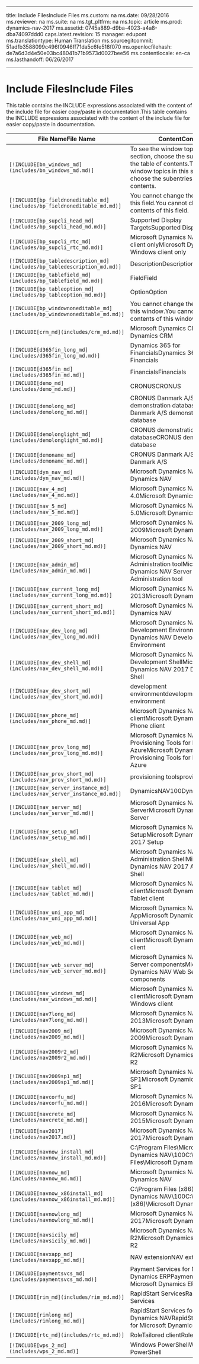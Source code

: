 
---
title: <span data-ttu-id="d9ce5-101">Include Files</span><span class="sxs-lookup"><span data-stu-id="d9ce5-101">Include Files</span></span>
ms.custom: na
ms.date: 09/28/2016
ms.reviewer: na
ms.suite: na
ms.tgt_pltfrm: na
ms.topic: article
ms.prod: dynamics-nav-2017
ms.assetid: 0745a889-d9ba-4023-a4a8-dba74097ddd0
caps.latest.revision: 15
manager: edupont
ms.translationtype: Human Translation
ms.sourcegitcommit: 51adfb3588099c496f0946ff71da5c6fe518f070
ms.openlocfilehash: de7a6d3d4e50e03bc48041b71b9573d0027bee56
ms.contentlocale: en-ca
ms.lasthandoff: 06/26/2017

---

# <a name="include-files"></a><span data-ttu-id="d9ce5-102">Include Files</span><span class="sxs-lookup"><span data-stu-id="d9ce5-102">Include Files</span></span>

<span data-ttu-id="d9ce5-103">This table contains the INCLUDE expressions associated with the content of the include file for easier copy/paste in documentation.</span><span class="sxs-lookup"><span data-stu-id="d9ce5-103">This table contains the INCLUDE expressions associated with the content of the include file for easier copy/paste in documentation.</span></span>

|<span data-ttu-id="d9ce5-104">File Name</span><span class="sxs-lookup"><span data-stu-id="d9ce5-104">File Name</span></span>   |<span data-ttu-id="d9ce5-105">Content</span><span class="sxs-lookup"><span data-stu-id="d9ce5-105">Content</span></span>  |
|------------|---------|
|`[!INCLUDE[bn_windows_md](includes/bn_windows_md.md)]`|<span data-ttu-id="d9ce5-106">To see the window topics in this section, choose the subentries in the table of contents.</span><span class="sxs-lookup"><span data-stu-id="d9ce5-106">To see the window topics in this section, choose the subentries in the table of contents.</span></span>|
|`[!INCLUDE[bp_fieldnoneditable_md](includes/bp_fieldnoneditable_md.md)]`|<span data-ttu-id="d9ce5-107">You cannot change the contents of this field.</span><span class="sxs-lookup"><span data-stu-id="d9ce5-107">You cannot change the contents of this field.</span></span>|
|`[!INCLUDE[bp_supcli_head_md](includes/bp_supcli_head_md.md)]`|<span data-ttu-id="d9ce5-108">Supported Display Targets</span><span class="sxs-lookup"><span data-stu-id="d9ce5-108">Supported Display Targets</span></span>|
|`[!INCLUDE[bp_supcli_rtc_md](includes/bp_supcli_rtc_md.md)]`|<span data-ttu-id="d9ce5-109">Microsoft Dynamics NAV Windows client only</span><span class="sxs-lookup"><span data-stu-id="d9ce5-109">Microsoft Dynamics NAV Windows client only</span></span>|
|`[!INCLUDE[bp_tabledescription_md](includes/bp_tabledescription_md.md)]`|<span data-ttu-id="d9ce5-110">Description</span><span class="sxs-lookup"><span data-stu-id="d9ce5-110">Description</span></span>| 
|`[!INCLUDE[bp_tablefield_md](includes/bp_tablefield_md.md)]`|<span data-ttu-id="d9ce5-111">Field</span><span class="sxs-lookup"><span data-stu-id="d9ce5-111">Field</span></span>|
|`[!INCLUDE[bp_tableoption_md](includes/bp_tableoption_md.md)]`|<span data-ttu-id="d9ce5-112">Option</span><span class="sxs-lookup"><span data-stu-id="d9ce5-112">Option</span></span>|
|`[!INCLUDE[bp_windownoneditable_md](includes/bp_windownoneditable_md.md)]`|<span data-ttu-id="d9ce5-113">You cannot change the contents of this window.</span><span class="sxs-lookup"><span data-stu-id="d9ce5-113">You cannot change the contents of this window.</span></span>|
|`[!INCLUDE[crm_md](includes/crm_md.md)]`|<span data-ttu-id="d9ce5-114">Microsoft Dynamics CRM</span><span class="sxs-lookup"><span data-stu-id="d9ce5-114">Microsoft Dynamics CRM</span></span>|
|`[!INCLUDE[d365fin_long_md](includes/d365fin_long_md.md)]`|<span data-ttu-id="d9ce5-115">Dynamics 365 for Financials</span><span class="sxs-lookup"><span data-stu-id="d9ce5-115">Dynamics 365 for Financials</span></span>|
|`[!INCLUDE[d365fin_md](includes/d365fin_md.md)]`|<span data-ttu-id="d9ce5-116">Financials</span><span class="sxs-lookup"><span data-stu-id="d9ce5-116">Financials</span></span>|
|`[!INCLUDE[demo_md](includes/demo_md.md)]`|<span data-ttu-id="d9ce5-117">CRONUS</span><span class="sxs-lookup"><span data-stu-id="d9ce5-117">CRONUS</span></span>|
|`[!INCLUDE[demolong_md](includes/demolong_md.md)]`|<span data-ttu-id="d9ce5-118">CRONUS Danmark A/S demonstration database</span><span class="sxs-lookup"><span data-stu-id="d9ce5-118">CRONUS Danmark A/S demonstration database</span></span>|
|`[!INCLUDE[demolonglight_md](includes/demolonglight_md.md)]`|<span data-ttu-id="d9ce5-119">CRONUS demonstration database</span><span class="sxs-lookup"><span data-stu-id="d9ce5-119">CRONUS demonstration database</span></span>|
|`[!INCLUDE[demoname_md](includes/demoname_md.md)]`|<span data-ttu-id="d9ce5-120">CRONUS Danmark A/S</span><span class="sxs-lookup"><span data-stu-id="d9ce5-120">CRONUS Danmark A/S</span></span>|
|`[!INCLUDE[dyn_nav_md](includes/dyn_nav_md.md)]`|<span data-ttu-id="d9ce5-121">Microsoft Dynamics NAV</span><span class="sxs-lookup"><span data-stu-id="d9ce5-121">Microsoft Dynamics NAV</span></span>|
|`[!INCLUDE[nav_4_md](includes/nav_4_md.md)]`|<span data-ttu-id="d9ce5-122">Microsoft Dynamics NAV 4.0</span><span class="sxs-lookup"><span data-stu-id="d9ce5-122">Microsoft Dynamics NAV 4.0</span></span>|
|`[!INCLUDE[nav_5_md](includes/nav_5_md.md)]`|<span data-ttu-id="d9ce5-123">Microsoft Dynamics NAV 5.0</span><span class="sxs-lookup"><span data-stu-id="d9ce5-123">Microsoft Dynamics NAV 5.0</span></span>|
|`[!INCLUDE[nav_2009_long_md](includes/nav_2009_long_md.md)]`|<span data-ttu-id="d9ce5-124">Microsoft Dynamics NAV 2009</span><span class="sxs-lookup"><span data-stu-id="d9ce5-124">Microsoft Dynamics NAV 2009</span></span>|
|`[!INCLUDE[nav_2009_short_md](includes/nav_2009_short_md.md)]`|<span data-ttu-id="d9ce5-125">Microsoft Dynamics NAV</span><span class="sxs-lookup"><span data-stu-id="d9ce5-125">Microsoft Dynamics NAV</span></span>|
|`[!INCLUDE[nav_admin_md](includes/nav_admin_md.md)]`|<span data-ttu-id="d9ce5-126">Microsoft Dynamics NAV Server Administration tool</span><span class="sxs-lookup"><span data-stu-id="d9ce5-126">Microsoft Dynamics NAV Server Administration tool</span></span>|
|`[!INCLUDE[nav_current_long_md](includes/nav_current_long_md.md)]`|<span data-ttu-id="d9ce5-127">Microsoft Dynamics NAV 2013</span><span class="sxs-lookup"><span data-stu-id="d9ce5-127">Microsoft Dynamics NAV 2013</span></span>|
|`[!INCLUDE[nav_current_short_md](includes/nav_current_short_md.md)]`|<span data-ttu-id="d9ce5-128">Microsoft Dynamics NAV</span><span class="sxs-lookup"><span data-stu-id="d9ce5-128">Microsoft Dynamics NAV</span></span>|
|`[!INCLUDE[nav_dev_long_md](includes/nav_dev_long_md.md)]`|<span data-ttu-id="d9ce5-129">Microsoft Dynamics NAV Development Environment</span><span class="sxs-lookup"><span data-stu-id="d9ce5-129">Microsoft Dynamics NAV Development Environment</span></span>|
|`[!INCLUDE[nav_dev_shell_md](includes/nav_dev_shell_md.md)]`|<span data-ttu-id="d9ce5-130">Microsoft Dynamics NAV 2017 Development Shell</span><span class="sxs-lookup"><span data-stu-id="d9ce5-130">Microsoft Dynamics NAV 2017 Development Shell</span></span>|
|`[!INCLUDE[nav_dev_short_md](includes/nav_dev_short_md.md)]`|<span data-ttu-id="d9ce5-131">development environment</span><span class="sxs-lookup"><span data-stu-id="d9ce5-131">development environment</span></span>|
|`[!INCLUDE[nav_phone_md](includes/nav_phone_md.md)]`|<span data-ttu-id="d9ce5-132">Microsoft Dynamics NAV Phone client</span><span class="sxs-lookup"><span data-stu-id="d9ce5-132">Microsoft Dynamics NAV Phone client</span></span>|
|`[!INCLUDE[nav_prov_long_md](includes/nav_prov_long_md.md)]`|<span data-ttu-id="d9ce5-133">Microsoft Dynamics NAV Provisioning Tools for Microsoft Azure</span><span class="sxs-lookup"><span data-stu-id="d9ce5-133">Microsoft Dynamics NAV Provisioning Tools for Microsoft Azure</span></span>|
|`[!INCLUDE[nav_prov_short_md](includes/nav_prov_short_md.md)]`|<span data-ttu-id="d9ce5-134">provisioning tools</span><span class="sxs-lookup"><span data-stu-id="d9ce5-134">provisioning tools</span></span>|
|`[!INCLUDE[nav_server_instance_md](includes/nav_server_instance_md.md)]`|<span data-ttu-id="d9ce5-135">DynamicsNAV100</span><span class="sxs-lookup"><span data-stu-id="d9ce5-135">DynamicsNAV100</span></span>|
|`[!INCLUDE[nav_server_md](includes/nav_server_md.md)]`|<span data-ttu-id="d9ce5-136">Microsoft Dynamics NAV Server</span><span class="sxs-lookup"><span data-stu-id="d9ce5-136">Microsoft Dynamics NAV Server</span></span>|
|`[!INCLUDE[nav_setup_md](includes/nav_setup_md.md)]`|<span data-ttu-id="d9ce5-137">Microsoft Dynamics NAV 2017 Setup</span><span class="sxs-lookup"><span data-stu-id="d9ce5-137">Microsoft Dynamics NAV 2017 Setup</span></span>|
|`[!INCLUDE[nav_shell_md](includes/nav_shell_md.md)]`|<span data-ttu-id="d9ce5-138">Microsoft Dynamics NAV 2017 Administration Shell</span><span class="sxs-lookup"><span data-stu-id="d9ce5-138">Microsoft Dynamics NAV 2017 Administration Shell</span></span>|
|`[!INCLUDE[nav_tablet_md](includes/nav_tablet_md.md)]`|<span data-ttu-id="d9ce5-139">Microsoft Dynamics NAV Tablet client</span><span class="sxs-lookup"><span data-stu-id="d9ce5-139">Microsoft Dynamics NAV Tablet client</span></span>|
|`[!INCLUDE[nav_uni_app_md](includes/nav_uni_app_md.md)]`|<span data-ttu-id="d9ce5-140">Microsoft Dynamics NAV Universal App</span><span class="sxs-lookup"><span data-stu-id="d9ce5-140">Microsoft Dynamics NAV Universal App</span></span>|
|`[!INCLUDE[nav_web_md](includes/nav_web_md.md)]`|<span data-ttu-id="d9ce5-141">Microsoft Dynamics NAV Web client</span><span class="sxs-lookup"><span data-stu-id="d9ce5-141">Microsoft Dynamics NAV Web client</span></span>|
|`[!INCLUDE[nav_web_server_md](includes/nav_web_server_md.md)]`|<span data-ttu-id="d9ce5-142">Microsoft Dynamics NAV Web Server components</span><span class="sxs-lookup"><span data-stu-id="d9ce5-142">Microsoft Dynamics NAV Web Server components</span></span>|
|`[!INCLUDE[nav_windows_md](includes/nav_windows_md.md)]`|<span data-ttu-id="d9ce5-143">Microsoft Dynamics NAV Windows client</span><span class="sxs-lookup"><span data-stu-id="d9ce5-143">Microsoft Dynamics NAV Windows client</span></span>|
|`[!INCLUDE[nav7long_md](includes/nav7long_md.md)]`|<span data-ttu-id="d9ce5-144">Microsoft Dynamics NAV 2013</span><span class="sxs-lookup"><span data-stu-id="d9ce5-144">Microsoft Dynamics NAV 2013</span></span>|
|`[!INCLUDE[nav2009_md](includes/nav2009_md.md)]`|<span data-ttu-id="d9ce5-145">Microsoft Dynamics NAV 2009</span><span class="sxs-lookup"><span data-stu-id="d9ce5-145">Microsoft Dynamics NAV 2009</span></span>|
|`[!INCLUDE[nav2009r2_md](includes/nav2009r2_md.md)]`|<span data-ttu-id="d9ce5-146">Microsoft Dynamics NAV 2009 R2</span><span class="sxs-lookup"><span data-stu-id="d9ce5-146">Microsoft Dynamics NAV 2009 R2</span></span>|
|`[!INCLUDE[nav2009sp1_md](includes/nav2009sp1_md.md)]`|<span data-ttu-id="d9ce5-147">Microsoft Dynamics NAV 2009 SP1</span><span class="sxs-lookup"><span data-stu-id="d9ce5-147">Microsoft Dynamics NAV 2009 SP1</span></span>|
|`[!INCLUDE[navcorfu_md](includes/navcorfu_md.md)]`|<span data-ttu-id="d9ce5-148">Microsoft Dynamics NAV 2016</span><span class="sxs-lookup"><span data-stu-id="d9ce5-148">Microsoft Dynamics NAV 2016</span></span>|
|`[!INCLUDE[navcrete_md](includes/navcrete_md.md)]`|<span data-ttu-id="d9ce5-149">Microsoft Dynamics NAV 2015</span><span class="sxs-lookup"><span data-stu-id="d9ce5-149">Microsoft Dynamics NAV 2015</span></span>|
|`[!INCLUDE[nav2017](includes/nav2017.md)]`|<span data-ttu-id="d9ce5-150">Microsoft Dynamics NAV 2017</span><span class="sxs-lookup"><span data-stu-id="d9ce5-150">Microsoft Dynamics NAV 2017</span></span>|
|`[!INCLUDE[navnow_install_md](includes/navnow_install_md.md)]`|<span data-ttu-id="d9ce5-151">C:\\Program Files\\Microsoft Dynamics NAV\\100</span><span class="sxs-lookup"><span data-stu-id="d9ce5-151">C:\\Program Files\\Microsoft Dynamics NAV\\100</span></span>|
|`[!INCLUDE[navnow_md](includes/navnow_md.md)]`|<span data-ttu-id="d9ce5-152">Microsoft Dynamics NAV</span><span class="sxs-lookup"><span data-stu-id="d9ce5-152">Microsoft Dynamics NAV</span></span>|
|`[!INCLUDE[navnow_x86install_md](includes/navnow_x86install_md.md)]`|<span data-ttu-id="d9ce5-153">C:\\Program Files \(x86\)\\Microsoft Dynamics NAV\\100</span><span class="sxs-lookup"><span data-stu-id="d9ce5-153">C:\\Program Files \(x86\)\\Microsoft Dynamics NAV\\100</span></span>|
|`[!INCLUDE[navnowlong_md](includes/navnowlong_md.md)]`|<span data-ttu-id="d9ce5-154">Microsoft Dynamics NAV 2017</span><span class="sxs-lookup"><span data-stu-id="d9ce5-154">Microsoft Dynamics NAV 2017</span></span>|
|`[!INCLUDE[navsicily_md](includes/navsicily_md.md)]`|<span data-ttu-id="d9ce5-155">Microsoft Dynamics NAV 2013 R2</span><span class="sxs-lookup"><span data-stu-id="d9ce5-155">Microsoft Dynamics NAV 2013 R2</span></span>|
|`[!INCLUDE[navxapp_md](includes/navxapp_md.md)]`|<span data-ttu-id="d9ce5-156">NAV extension</span><span class="sxs-lookup"><span data-stu-id="d9ce5-156">NAV extension</span></span>|
|`[!INCLUDE[paymentsvcs_md](includes/paymentsvcs_md.md)]`|<span data-ttu-id="d9ce5-157">Payment Services for Microsoft Dynamics ERP</span><span class="sxs-lookup"><span data-stu-id="d9ce5-157">Payment Services for Microsoft Dynamics ERP</span></span>|
|`[!INCLUDE[rim_md](includes/rim_md.md)]`|<span data-ttu-id="d9ce5-158">RapidStart Services</span><span class="sxs-lookup"><span data-stu-id="d9ce5-158">RapidStart Services</span></span>|
|`[!INCLUDE[rimlong_md](includes/rimlong_md.md)]`|<span data-ttu-id="d9ce5-159">RapidStart Services for Microsoft Dynamics NAV</span><span class="sxs-lookup"><span data-stu-id="d9ce5-159">RapidStart Services for Microsoft Dynamics NAV</span></span>|
|`[!INCLUDE[rtc_md](includes/rtc_md.md)]`|<span data-ttu-id="d9ce5-160">RoleTailored client</span><span class="sxs-lookup"><span data-stu-id="d9ce5-160">RoleTailored client</span></span>|
|`[!INCLUDE[wps_2_md](includes/wps_2_md.md)]`|<span data-ttu-id="d9ce5-161">Windows PowerShell</span><span class="sxs-lookup"><span data-stu-id="d9ce5-161">Windows PowerShell</span></span>|

